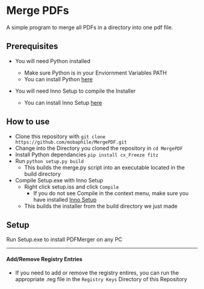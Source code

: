 # Merge PDFs

A simple program to merge all PDFs in a directory into one pdf file.

## Prerequisites

- You will need Python installed
    - Make sure Python is in your Enviornment Variables PATH
    - You can install Python [here](https://www.python.org/ftp/python/3.11.5/python-3.11.5-amd64.exe)

- You will need Inno Setup to compile the Installer
    - You can install Inno Setup [here](https://jrsoftware.org/download.php/is.exe)


## How to use

- Clone this repository with `git clone https://github.com/mobaphile/MergePDF.git`    
- Change into the Directory you cloned the repository in `cd MergePDF`    
- Install Python dependancies `pip install cx_Freeze fitz`    
- Run `python setup.py build`
    - This builds the merge.py script into an executable located in the build directory    
- Compile Setup.exe with Inno Setup
    - Right click setup.iss and click `Compile`
        - If you do not see Compile in the context menu, make sure you have installed [Inno Setup](https://jrsoftware.org/download.php/is.exe)
    - This builds the installer from the build directory we just made

## Setup
Run Setup.exe to install PDFMerger on any PC

***

#### Add/Remove Registry Entries
- If you need to add or remove the registry entires, you can run the appropriate .reg file in the `Registry Keys` Directory of this Repository